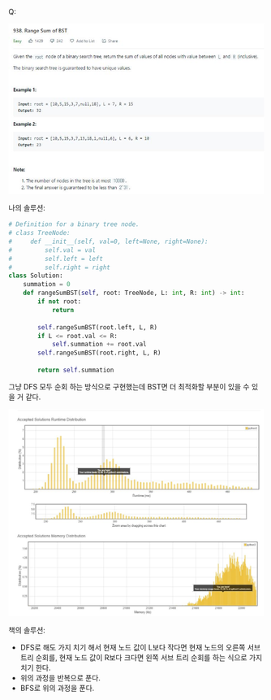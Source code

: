 Q:

![](./Figure/938(1).JPG)



나의 솔루션:

```python 
# Definition for a binary tree node.
# class TreeNode:
#     def __init__(self, val=0, left=None, right=None):
#         self.val = val
#         self.left = left
#         self.right = right
class Solution:
    summation = 0
    def rangeSumBST(self, root: TreeNode, L: int, R: int) -> int:
        if not root:
            return 
        
        self.rangeSumBST(root.left, L, R)
        if L <= root.val <= R:
            self.summation += root.val
        self.rangeSumBST(root.right, L, R)
        
        return self.summation
```

그냥 DFS 모두 순회 하는 방식으로 구현했는데 BST면 더 최적화할 부분이 있을 수 있을 거 같다.



![](./Figure/938(2).JPG)



책의 솔루션:

- DFS로 해도 가지 치기 해서 현재 노드 값이 L보다 작다면 현재 노드의 오른쪽 서브 트리 순회를, 현재 노드 값이 R보다 크다면 왼쪽 서브 트리 순회를 하는 식으로 가지치기 한다.
- 위의 과정을 반복으로 푼다.
- BFS로 위의 과정을 푼다.